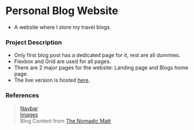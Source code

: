 # Personal Blog Website
* A website where I store my travel blogs

### Project Description
* Only first blog post has a dedicated page for it, rest are all dummies.
* Flexbox and Grid are used for all pages.
* There are 2 major pages for the website: Landing page and Blogs home page.
* The live version is hosted [here](https://madhur-taneja.github.io/Personal-Blog-Website/).

### References
> [Navbar](https://itnext.io/how-to-build-a-responsive-navbar-using-flexbox-and-javascript-eb0af24f19bf)  
> [Images](https://pixabay.com/)  
> Blog Content from [The Nomadic Matt](https://www.nomadicmatt.com/)
